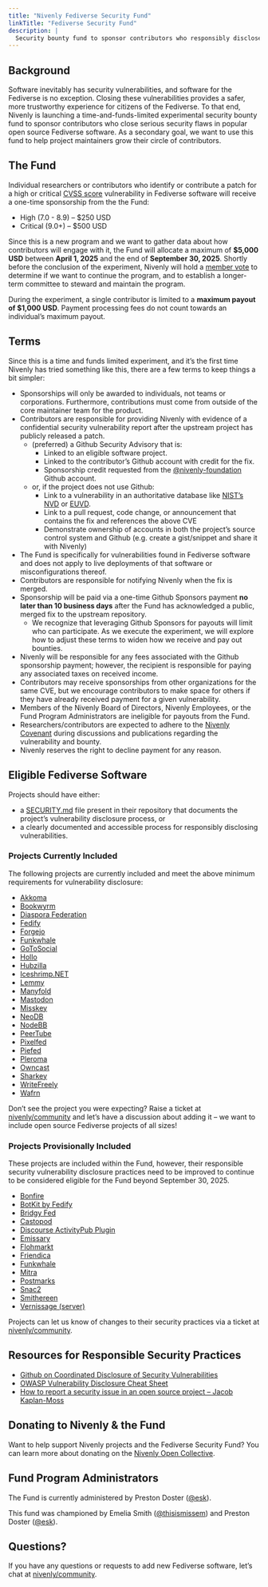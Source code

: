 ```yaml
---
title: "Nivenly Fediverse Security Fund"
linkTitle: "Fediverse Security Fund"
description: |
  Security bounty fund to sponsor contributors who responsibly disclose security vulnerabilities in popular open source Fediverse software.
---
```


## Background

Software inevitably has security vulnerabilities, and software for the Fediverse is no exception. Closing these vulnerabilities provides a safer, more trustworthy experience for citizens of the Fediverse. To that end, Nivenly is launching a time-and-funds-limited experimental security bounty fund to sponsor contributors who close serious security flaws in popular open source Fediverse software. As a secondary goal, we want to use this fund to help project maintainers grow their circle of contributors.

## The Fund

Individual researchers or contributors who identify or contribute a patch for a high or critical [CVSS score](https://nvd.nist.gov/vuln-metrics/cvss) vulnerability in Fediverse software will receive a one-time sponsorship from the the Fund:

* High (7.0 \- 8.9) – $250 USD
* Critical (9.0+) – $500 USD

Since this is a new program and we want to gather data about how contributors will engage with it, the Fund will allocate a maximum of **$5,000 USD** between **April 1, 2025** and the end of **September 30, 2025**. Shortly before the conclusion of the experiment, Nivenly will hold a [member vote](/governance) to determine if we want to continue the program, and to establish a longer-term committee to steward and maintain the program.

During the experiment, a single contributor is limited to a **maximum payout of $1,000 USD**. Payment processing fees do not count towards an individual’s maximum payout.

## Terms

Since this is a time and funds limited experiment, and it’s the first time Nivenly has tried something like this, there are a few terms to keep things a bit simpler:

* Sponsorships will only be awarded to individuals, not teams or corporations. Furthermore, contributions must come from outside of the core maintainer team for the product.
* Contributors are responsible for providing Nivenly with evidence of a confidential security vulnerability report after the upstream project has publicly released a patch.
  * (preferred) a Github Security Advisory that is:
    * Linked to an eligible software project.
    * Linked to the contributor’s Github account with credit for the fix.
    * Sponsorship credit requested from the [@nivenly-foundation](https://github.com/nivenly-foundation) Github account.
  * or, if the project does not use Github:
    * Link to a vulnerability in an authoritative database like [NIST’s NVD](https://nvd.nist.gov/) or [EUVD](https://euvd.enisa.europa.eu/).
    * Link to a pull request, code change, or announcement that contains the fix and references the above CVE
    * Demonstrate ownership of accounts in both the project’s source control system and Github (e.g. create a gist/snippet and share it with Nivenly)
* The Fund is specifically for vulnerabilities found in Fediverse software and does not apply to live deployments of that software or misconfigurations thereof.
* Contributors are responsible for notifying Nivenly when the fix is merged.
* Sponsorship will be paid via a one-time Github Sponsors payment **no later than 10 business days** after the Fund has acknowledged a public, merged fix to the upstream repository.
  * We recognize that leveraging Github Sponsors for payouts will limit who can participate. As we execute the experiment, we will explore how to adjust these terms to widen how we receive and pay out bounties.
* Nivenly will be responsible for any fees associated with the Github sponsorship payment; however, the recipient is responsible for paying any associated taxes on received income.
* Contributors may receive sponsorships from other organizations for the same CVE, but we encourage contributors to make space for others if they have already received payment for a given vulnerability.
* Members of the Nivenly Board of Directors, Nivenly Employees, or the Fund Program Administrators are ineligible for payouts from the Fund.
* Researchers/contributors are expected to adhere to the [Nivenly Covenant](https://nivenly.org/covenant/) during discussions and publications regarding the vulnerability and bounty.
* Nivenly reserves the right to decline payment for any reason.

## Eligible Fediverse Software

Projects should have either:

* a [SECURITY.md](https://docs.github.com/en/code-security/getting-started/adding-a-security-policy-to-your-repository) file present in their repository that documents the project’s vulnerability disclosure process, or
* a clearly documented and accessible process for responsibly disclosing vulnerabilities.

### Projects Currently Included

The following projects are currently included and meet the above minimum requirements for vulnerability disclosure:

* [Akkoma](https://akkoma.dev/AkkomaGang/akkoma/)
* [Bookwyrm](https://github.com/bookwyrm-social/bookwyrm/)
* [Diaspora Federation](https://github.com/diaspora/diaspora_federation)
* [Fedify](https://fedify.dev/)
* [Forgejo](https://forgejo.org/)
* [Funkwhale](https://dev.funkwhale.audio/funkwhale/funkwhale)
* [GoToSocial](https://gotosocial.org/)
* [Hollo](https://docs.hollo.social/)
* [Hubzilla](https://framagit.org/hubzilla/core)
* [Iceshrimp.NET](https://iceshrimp.dev/iceshrimp/Iceshrimp.NET)
* [Lemmy](https://github.com/LemmyNet/lemmy)
* [Manyfold](https://github.com/manyfold3d/manyfold)
* [Mastodon](https://github.com/mastodon/mastodon)
* [Misskey](https://github.com/misskey-dev/misskey)
* [NeoDB](https://github.com/neodb-social/neodb/)
* [NodeBB](https://nodebb.org/)
* [PeerTube](https://github.com/Chocobozzz/PeerTube)
* [Pixelfed](https://github.com/pixelfed/pixelfed)
* [Piefed](https://join.piefed.social/)
* [Pleroma](https://git.pleroma.social/pleroma/pleroma)
* [Owncast](https://github.com/owncast/owncast/)
* [Sharkey](https://activitypub.software/TransFem-org/Sharkey)
* [WriteFreely](https://github.com/writefreely/writefreely)
* [Wafrn](https://github.com/gabboman/wafrn)


Don’t see the project you were expecting? Raise a ticket at [nivenly/community](https://github.com/nivenly/community/issues) and let’s have a discussion about adding it – we want to include open source Fediverse projects of all sizes!

### Projects Provisionally Included

These projects are included within the Fund, however, their responsible security vulnerability disclosure practices need to be improved to continue to be considered eligible for the Fund beyond September 30, 2025.

* [Bonfire](https://github.com/bonfire-networks/bonfire-app)
* [BotKit by Fedify](https://botkit.fedify.dev/)
* [Bridgy Fed](https://github.com/snarfed/bridgy-fed)
* [Castopod](https://code.castopod.org/adaures/castopod)
* [Discourse ActivityPub Plugin](https://github.com/discourse/discourse-activity-pub)
* [Emissary](https://github.com/EmissarySocial/emissary)
* [Flohmarkt](https://codeberg.org/flohmarkt/flohmarkt)
* [Friendica](https://github.com/friendica/friendica)
* [Funkwhale](https://dev.funkwhale.audio/funkwhale/funkwhale)
* [Mitra](https://codeberg.org/silverpill/mitra)
* [Postmarks](https://github.com/ckolderup/postmarks)
* [Snac2](https://codeberg.org/grunfink/snac2)
* [Smithereen](https://github.com/grishka/Smithereen)
* [Vernissage (server)](https://github.com/VernissageApp/VernissageServer)


Projects can let us know of changes to their security practices via a ticket at [nivenly/community](https://github.com/nivenly/community/issues).

## Resources for Responsible Security Practices

- [Github on Coordinated Disclosure of Security Vulnerabilities](https://docs.github.com/en/code-security/security-advisories/guidance-on-reporting-and-writing-information-about-vulnerabilities/about-coordinated-disclosure-of-security-vulnerabilities)
- [OWASP Vulnerability Disclosure Cheat Sheet](https://cheatsheetseries.owasp.org/cheatsheets/Vulnerability_Disclosure_Cheat_Sheet.html#commercial-and-open-source-software)
- [How to report a security issue in an open source project – Jacob Kaplan-Moss](https://jacobian.org/2025/mar/27/reporting-security-issues-in-oss/?utm_source=changelog-news)

## Donating to Nivenly & the Fund

Want to help support Nivenly projects and the Fediverse Security Fund? You can learn more about donating on the [Nivenly Open Collective](https://opencollective.com/nivenly-foundation).

## Fund Program Administrators

The Fund is currently administered by Preston Doster ([@esk](https://hachyderm.io/@esk)).

This fund was championed by Emelia Smith ([@thisismissem](https://hachyderm.io/@thisismissem)) and Preston Doster ([@esk](https://hachyderm.io/@esk)).

## Questions?

If you have any questions or requests to add new Fediverse software, let’s chat at [nivenly/community](https://github.com/nivenly/community/issues).
